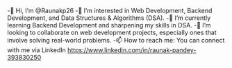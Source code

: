 -👋 Hi, I’m @Raunakp26
-👀 I’m interested in Web Development, Backend Development, and Data Structures & Algorithms (DSA).
-🌱 I’m currently learning Backend Development and sharpening my skills in DSA.
-💞️ I’m looking to collaborate on web development projects, especially ones that involve solving real-world problems.
-📫 How to reach me: You can connect with me via LinkedIn https://www.linkedin.com/in/raunak-pandey-393830250


<!---
Raunakp26/Raunakp26 is a ✨ special ✨ repository because its `README.md` (this file) appears on your GitHub profile.
You can click the Preview link to take a look at your changes.
--->
